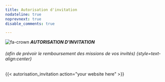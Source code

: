 ```yaml
---
title: Autorisation d'invitation
nodateline: true
noprevnext: true
disable_comments: true

---
```

![fa-crown](/images/image.jpg)   ***AUTORISATION D'INVITATION***
###### (afin de prévoir le remboursement des missions de vos invités) {style=text-align:center}


 {{< autorisation_invitation action="your website here" >}}
